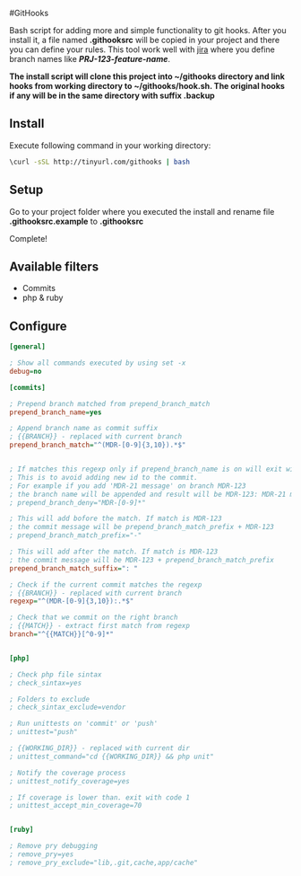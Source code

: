 #GitHooks

Bash script for adding more and simple functionality to git hooks. After you install it, a file named **.githooksrc** will be copied in your project and there you can define your rules. This tool work well with [jira](https://www.atlassian.com/software/jira) where you define branch names like ***PRJ-123-feature-name***.

**The install script will clone this project into ~/githooks directory and link hooks from working directory to ~/githooks/hook.sh. The original hooks if any will be in the same directory with suffix .backup**

## Install

Execute following command in your working directory:
```sh
\curl -sSL http://tinyurl.com/githooks | bash
```

## Setup
Go to your project folder where you executed the install and rename file **.githooksrc.example** to **.githooksrc** 

Complete!

## Available filters
- Commits
- php & ruby

## Configure

```INI
[general]

; Show all commands executed by using set -x
debug=no

[commits]

; Prepend branch matched from prepend_branch_match
prepend_branch_name=yes

; Append branch name as commit suffix
; {{BRANCH}} - replaced with current branch
prepend_branch_match="^(MDR-[0-9]{3,10}).*$"


; If matches this regexp only if prepend_branch_name is on will exit with code 1
; This is to avoid adding new id to the commit.
; For example if you add 'MDR-21 message' on branch MDR-123
; the branch name will be appended and result will be MDR-123: MDR-21 message
; prepend_branch_deny="MDR-[0-9]*"

; This will add bofore the match. If match is MDR-123
; the commit message will be prepend_branch_match_prefix + MDR-123
; prepend_branch_match_prefix="-"

; This will add after the match. If match is MDR-123
; the commit message will be MDR-123 + prepend_branch_match_prefix
prepend_branch_match_suffix=": "

; Check if the current commit matches the regexp
; {{BRANCH}} - replaced with current branch
regexp="^(MDR-[0-9]{3,10}):.*$"

; Check that we commit on the right branch
; {{MATCH}} - extract first match from regexp
branch="^{{MATCH}}[^0-9]*"


[php]

; Check php file sintax
; check_sintax=yes

; Folders to exclude
; check_sintax_exclude=vendor

; Run unittests on 'commit' or 'push'
; unittest="push"

; {{WORKING_DIR}} - replaced with current dir
; unittest_command="cd {{WORKING_DIR}} && php unit"

; Notify the coverage process
; unittest_notify_coverage=yes

; If coverage is lower than. exit with code 1
; unittest_accept_min_coverage=70


[ruby]

; Remove pry debugging
; remove_pry=yes
; remove_pry_exclude="lib,.git,cache,app/cache"
```
